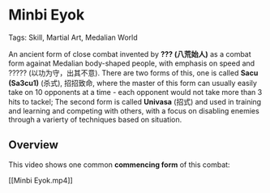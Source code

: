 # Minbi Eyok

Tags: Skill, Martial Art, Medalian World

An ancient form of close combat invented by **??? (八荒始人)** as a combat form againat Medalian body-shaped people, with emphasis on speed and ????? (以功为守，出其不意). There are two forms of this, one is called **Sacu (Sa3cu1)** (杀式), 招招致命, where the master of this form can usually easily take on 10 opponents at a time - each opponent would not take more than 3 hits to tackel; The second form is called **Univasa** (招式) and used in training and learning and competing with others, with a focus on disabling enemies through a varierty of techniques based on situation.

## Overview

This video shows one common **commencing form** of this combat: 

[[Minbi Eyok.mp4]]